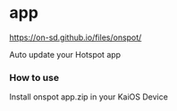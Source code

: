 # app

https://on-sd.github.io/files/onspot/

Auto update your Hotspot app

### How to use
Install onspot app.zip in your KaiOS Device
